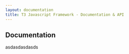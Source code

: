 ```yaml
---
layout: documentation
title: T3 Javascript Framework - Documentation & API
---
```


Documentation
-------------

asdasdasdasds

